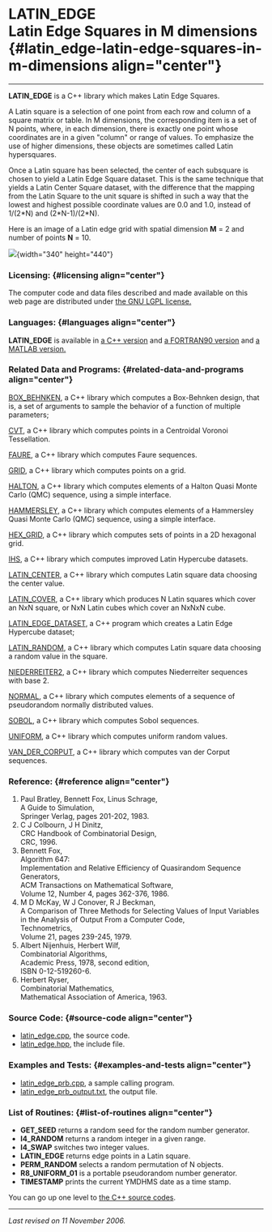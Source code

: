 LATIN\_EDGE\
Latin Edge Squares in M dimensions {#latin_edge-latin-edge-squares-in-m-dimensions align="center"}
==================================

------------------------------------------------------------------------

**LATIN\_EDGE** is a C++ library which makes Latin Edge Squares.

A Latin square is a selection of one point from each row and column of a
square matrix or table. In M dimensions, the corresponding item is a set
of N points, where, in each dimension, there is exactly one point whose
coordinates are in a given "column" or range of values. To emphasize the
use of higher dimensions, these objects are sometimes called Latin
hypersquares.

Once a Latin square has been selected, the center of each subsquare is
chosen to yield a Latin Edge Square dataset. This is the same technique
that yields a Latin Center Square dataset, with the difference that the
mapping from the Latin Square to the unit square is shifted in such a
way that the lowest and highest possible coordinate values are 0.0 and
1.0, instead of 1/(2\*N) and (2\*N-1)/(2\*N).

Here is an image of a Latin edge grid with spatial dimension **M** = 2
and number of points **N** = 10.

![](../../datasets/latin_edge/latin_edge_02_00010.png){width="340"
height="440"}

### Licensing: {#licensing align="center"}

The computer code and data files described and made available on this
web page are distributed under [the GNU LGPL
license.](../../txt/gnu_lgpl.txt)

### Languages: {#languages align="center"}

**LATIN\_EDGE** is available in [a C++
version](../../master/latin_edge/latin_edge.md) and [a FORTRAN90
version](../../f_src/latin_edge/latin_edge.md) and [a MATLAB
version.](../../m_src/latin_edge/latin_edge.md)

### Related Data and Programs: {#related-data-and-programs align="center"}

[BOX\_BEHNKEN](../../master/box_behnken/box_behnken.md), a C++
library which computes a Box-Behnken design, that is, a set of arguments
to sample the behavior of a function of multiple parameters;

[CVT](../../master/cvt/cvt.md), a C++ library which computes points
in a Centroidal Voronoi Tessellation.

[FAURE](../../master/faure/faure.md), a C++ library which computes
Faure sequences.

[GRID](../../master/grid/grid.md), a C++ library which computes
points on a grid.

[HALTON](../../master/halton/halton.md), a C++ library which computes
elements of a Halton Quasi Monte Carlo (QMC) sequence, using a simple
interface.

[HAMMERSLEY](../../master/hammersley/hammersley.md), a C++ library
which computes elements of a Hammersley Quasi Monte Carlo (QMC)
sequence, using a simple interface.

[HEX\_GRID](../../master/hex_grid/hex_grid.md), a C++ library which
computes sets of points in a 2D hexagonal grid.

[IHS](../../master/ihs/ihs.md), a C++ library which computes improved
Latin Hypercube datasets.

[LATIN\_CENTER](../../master/latin_center/latin_center.md), a C++
library which computes Latin square data choosing the center value.

[LATIN\_COVER](../../master/latin_cover/latin_cover.md), a C++
library which produces N Latin squares which cover an NxN square, or NxN
Latin cubes which cover an NxNxN cube.

[LATIN\_EDGE\_DATASET](../../master/latin_edge_dataset/latin_edge_dataset.md),
a C++ program which creates a Latin Edge Hypercube dataset;

[LATIN\_RANDOM](../../master/latin_random/latin_random.md), a C++
library which computes Latin square data choosing a random value in the
square.

[NIEDERREITER2](../../master/niederreiter2/niederreiter2.md), a C++
library which computes Niederreiter sequences with base 2.

[NORMAL](../../master/normal/normal.md), a C++ library which computes
elements of a sequence of pseudorandom normally distributed values.

[SOBOL](../../master/sobol/sobol.md), a C++ library which computes
Sobol sequences.

[UNIFORM](../../master/uniform/uniform.md), a C++ library which
computes uniform random values.

[VAN\_DER\_CORPUT](../../master/van_der_corput/van_der_corput.md), a
C++ library which computes van der Corput sequences.

### Reference: {#reference align="center"}

1.  Paul Bratley, Bennett Fox, Linus Schrage,\
    A Guide to Simulation,\
    Springer Verlag, pages 201-202, 1983.
2.  C J Colbourn, J H Dinitz,\
    CRC Handbook of Combinatorial Design,\
    CRC, 1996.
3.  Bennett Fox,\
    Algorithm 647:\
    Implementation and Relative Efficiency of Quasirandom Sequence
    Generators,\
    ACM Transactions on Mathematical Software,\
    Volume 12, Number 4, pages 362-376, 1986.
4.  M D McKay, W J Conover, R J Beckman,\
    A Comparison of Three Methods for Selecting Values of Input
    Variables in the Analysis of Output From a Computer Code,\
    Technometrics,\
    Volume 21, pages 239-245, 1979.
5.  Albert Nijenhuis, Herbert Wilf,\
    Combinatorial Algorithms,\
    Academic Press, 1978, second edition,\
    ISBN 0-12-519260-6.
6.  Herbert Ryser,\
    Combinatorial Mathematics,\
    Mathematical Association of America, 1963.

### Source Code: {#source-code align="center"}

-   [latin\_edge.cpp](latin_edge.cpp), the source code.
-   [latin\_edge.hpp](latin_edge.hpp), the include file.

### Examples and Tests: {#examples-and-tests align="center"}

-   [latin\_edge\_prb.cpp](latin_edge_prb.cpp), a sample calling
    program.
-   [latin\_edge\_prb\_output.txt](latin_edge_prb_output.txt), the
    output file.

### List of Routines: {#list-of-routines align="center"}

-   **GET\_SEED** returns a random seed for the random number generator.
-   **I4\_RANDOM** returns a random integer in a given range.
-   **I4\_SWAP** switches two integer values.
-   **LATIN\_EDGE** returns edge points in a Latin square.
-   **PERM\_RANDOM** selects a random permutation of N objects.
-   **R8\_UNIFORM\_01** is a portable pseudorandom number generator.
-   **TIMESTAMP** prints the current YMDHMS date as a time stamp.

You can go up one level to [the C++ source codes](../cpp_src.md).

------------------------------------------------------------------------

*Last revised on 11 November 2006.*
